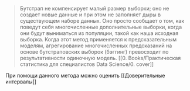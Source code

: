 > Бутстрап не компенсирует малый размер выборки; оно не создает новые данные и при этом не заполняет дыры в существующем наборе данных. Оно просто сообщает о том, как поведут себя многочисленные дополнительные выборки, когда они будут выниматься из популяции, такой как наша исходная выборка. 
> Когда этот метод применяется к предсказательным моделям, агрегирование многочисленных предсказаний на основе бутстраповских выборок (бэггинг) превосходит по результативности одиночную модель.
> [[0. Books/Практическая статистика для специалистов Data Science/0. cover]]

При помощи данного метода можно оценить [[Доверительные интервалы]]
